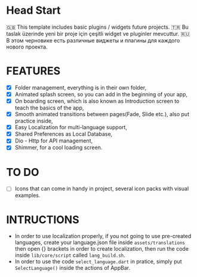 # Head Start #
🇬🇧 This template includes basic plugins / widgets future projects.
🇹🇷 Bu taslak üzerinde yeni bir proje için çeşitli widget ve pluginler mevcuttur.
🇷🇺 В этом черновике есть различные виджеты и плагины для каждого нового проекта.

# FEATURES #
- [x] Folder management, everything is in their own folder,
- [x] Animated splash screen, so you can add in the beginning of your app,
- [x] On boarding screen, which is also known as Introduction screen to teach the basics of the app,
- [x] Smooth animated transitions between pages(Fade, Slide etc.), also put practice inside,
- [x] Easy Localization for multi-language support,
- [x] Shared Preferences as Local Database,
- [x] Dio - Http for API management,
- [x] Shimmer, for a cool loading screen. 

# TO DO #
- [ ] Icons that can come in handy in project, several icon packs with visual examples.

# INTRUCTIONS #
- In order to use localization properly, if you not going to use pre-created languages, create your language.json file inside `assets/translations` then open {} brackets in order to create localization, then run the code inside `lib/core/script` called `lang_build.sh`.
- In order to use the code `select_language.dart` in pratice, simply put `SelectLanguage()` inside the actions of AppBar.
